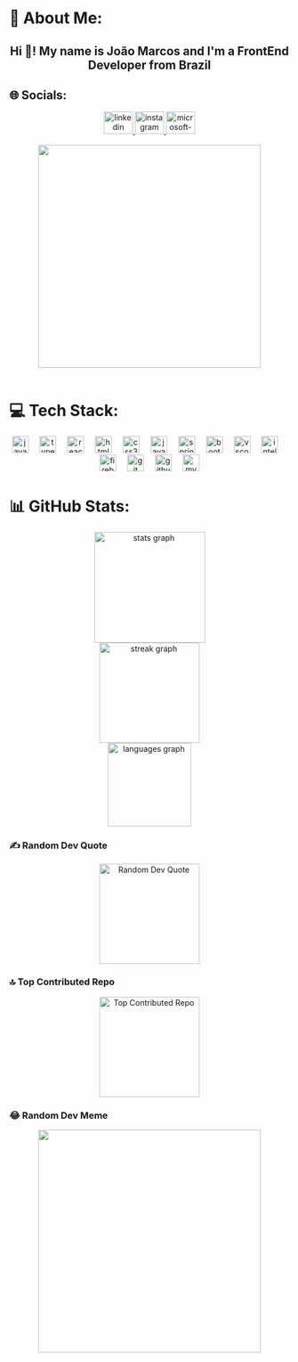 # 💫 About Me:
<h2 align="center">Hi 👋! My name is João Marcos and I'm a FrontEnd Developer from Brazil</h2>

## 🌐 Socials:
<div align="center">
  <a href="https://www.linkedin.com/in/joaomarcosmsp/" target="_blank">
    <img src="https://raw.githubusercontent.com/maurodesouza/profile-readme-generator/master/src/assets/icons/social/linkedin/default.svg" width="52" height="40" alt="linkedin logo"  />
  </a>
  <a href="https://www.instagram.com/dev.baiano/" target="_blank">
    <img src="https://raw.githubusercontent.com/maurodesouza/profile-readme-generator/master/src/assets/icons/social/instagram/default.svg" width="52" height="40" alt="instagram logo"  />
  </a>
  <a href="mailto:jmmsp2003@hotmail.com" target="_blank">
    <img src="https://raw.githubusercontent.com/maurodesouza/profile-readme-generator/master/src/assets/icons/social/microsoft-outlook/default.svg" width="52" height="40" alt="microsoft-outlook logo"  />
  </a>
</div>

<br/>
<div align="center">
  <img height="400" src="https://media3.giphy.com/media/v1.Y2lkPTc5MGI3NjExN3MxcWZwNGpsc2NnMGRrZ3RibTk4NGc4MXJuNXlpMWFlZTM4cnZtdyZlcD12MV9pbnRlcm5hbF9naWZfYnlfaWQmY3Q9Zw/xT9Igxo2FyewOAnnm8/giphy.gif"  />
</div>
<br/>

# 💻 Tech Stack:
<div align="center">
  <img src="https://cdn.jsdelivr.net/gh/devicons/devicon/icons/javascript/javascript-original.svg" height="30" alt="javascript logo"  />
  <img width="12" />
  <img src="https://cdn.jsdelivr.net/gh/devicons/devicon/icons/typescript/typescript-original.svg" height="30" alt="typescript logo"  />
  <img width="12" />
  <img src="https://cdn.jsdelivr.net/gh/devicons/devicon/icons/react/react-original.svg" height="30" alt="react logo"  />
  <img width="12" />
  <img src="https://cdn.jsdelivr.net/gh/devicons/devicon/icons/html5/html5-original.svg" height="30" alt="html5 logo"  />
  <img width="12" />
  <img src="https://cdn.jsdelivr.net/gh/devicons/devicon/icons/css3/css3-original.svg" height="30" alt="css3 logo"  />
  <img width="12" />
  <img src="https://cdn.jsdelivr.net/gh/devicons/devicon/icons/java/java-original.svg" height="30" alt="java logo"  />
  <img width="12" />
  <img src="https://cdn.jsdelivr.net/gh/devicons/devicon/icons/spring/spring-original.svg" height="30" alt="spring logo"  />
  <img width="12" />
  <img src="https://cdn.jsdelivr.net/gh/devicons/devicon/icons/bootstrap/bootstrap-original.svg" height="30" alt="bootstrap logo"  />
  <img width="12" />
  <img src="https://cdn.jsdelivr.net/gh/devicons/devicon/icons/vscode/vscode-original.svg" height="30" alt="vscode logo"  />
  <img width="12" />
  <img src="https://cdn.jsdelivr.net/gh/devicons/devicon/icons/intellij/intellij-original.svg" height="30" alt="intellij logo"  />
  <img width="12" />
  <img src="https://cdn.jsdelivr.net/gh/devicons/devicon/icons/firebase/firebase-plain.svg" height="30" alt="firebase logo"  />
  <img width="12" />
  <img src="https://cdn.jsdelivr.net/gh/devicons/devicon/icons/git/git-original.svg" height="30" alt="git logo"  />
  <img width="12" />
  <img src="https://cdn.jsdelivr.net/gh/devicons/devicon/icons/github/github-original.svg" height="30" alt="github logo"  />
  <img width="12" />
  <img src="https://cdn.jsdelivr.net/gh/devicons/devicon/icons/mysql/mysql-original.svg" height="30" alt="mysql logo"  />
</div>

# 📊 GitHub Stats:
<div align="center">
  <img src="https://github-readme-stats.vercel.app/api?username=Joaommsp&hide_title=false&hide_rank=false&show_icons=true&include_all_commits=true&count_private=true&disable_animations=false&theme=gotham&locale=en&hide_border=false" height="199" alt="stats graph" /> <br>
  <img src="https://streak-stats.demolab.com?user=Joaommsp&locale=en&mode=daily&theme=gotham&hide_border=false&border_radius=5&date_format=j%20M%5B%20Y%5D" height="180" alt="streak graph" /> <br>
  <img src="https://github-readme-stats.vercel.app/api/top-langs?username=Joaommsp&locale=en&hide_title=false&layout=compact&card_width=320&langs_count=5&theme=gotham&hide_border=false" height="150" alt="languages graph"  />
</div>

### ✍️ Random Dev Quote
<div align="center">
   <img src="https://quotes-github-readme.vercel.app/api?type=horizontal&theme=dark" height="180" alt="Random Dev Quote" /> <br>
</div>

### 🔝 Top Contributed Repo
<div align="center">
   <img src="https://github-contributor-stats.vercel.app/api?username=Joaommsp&limit=5&theme=dark&combine_all_yearly_contributions=true" height="180" alt="Top Contributed Repo" /> <br>
</div>

### 😂 Random Dev Meme
<div align="center">
  <img src='https://memer-new.vercel.app/' style="height: 400px;"/>
</div>

<!-- Proudly created with GPRM ( https://gprm.itsvg.in ) -->
